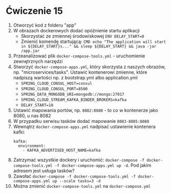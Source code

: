 # Ćwiczenie 15

1. Otworzyć kod z folderu "app"
2. W obrazach dockerowych dodać opóźnienie startu aplikacji
   * Skorzystać ze zmiennej środowiskowej `ENV DELAY_START=0`
   * Zmienić komendę startującą: `CMD echo "The application will start in ${DELAY_START}s..." && sleep ${DELAY_START} && java -jar /app.jar`
3. Przeanalizować plik `docker-compose-tools.yml` - uruchomienie zewnętrznych narzędzi
4. Stworzyć `docker-compose-apps.yml`, który skorzysta z naszych obrazów, np. "microservices/tasks". Ustawić kontenerowi zmienne, które nadpiszą wartości np. z bootstrap.yml albo application.yml
   - `SPRING_CLOUD_CONSUL_HOST=consul`
   - `SPRING_CLOUD_CONSUL_PORT=8500`
   - `SPRING_DATA_MONGODB_URI=mongodb://mongo:27017`
   - `SPRING_CLOUD_STREAM_KAFKA_BINDER_BROKERS=kafka`
   - `DELAY_START=10`
5. Ustawić mapowania portów, np. `8082:8080` - to co w kontenerze jako 8080, u nas 8082
6. W przypadku serwisu tasków dodać mapowanie `8083-8085:8080`
7. Wewnątrz `docker-compose-apps.yml` nadpisać ustawienie kontenera kafki:
   ```
   kafka:
     environment:
       - KAFKA_ADVERTISED_HOST_NAME=kafka
   ```
8. Zatrzymać wszystkie dockery i uruchomić: `docker-compose -f docker-compose-tools.yml -f docker-compose-apps.yml up -d`. Pod jakim adresem jest usługa tasków?
9. Zawołać `docker-compose -f docker-compose-tools.yml -f docker-compose-apps.yml up --scale tasks=3 -d`
10. Można zmienić `docker-compose-tools.yml` na `docker-compose.yml`
